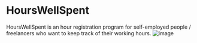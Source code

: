 # HoursWellSpent
HoursWellSpent is an hour registration program for self-employed people / freelancers who want to keep track of their working hours.
![image](https://{http://www.seportfoliorm.site40.net/HoursWellSpent1.jpg)
